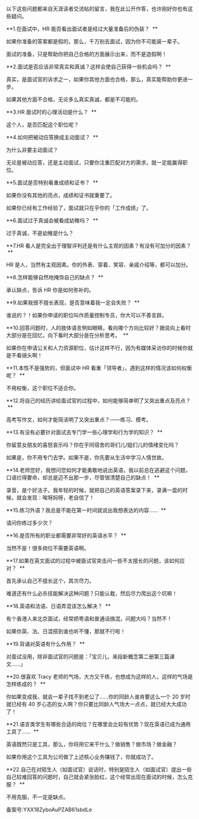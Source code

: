 以下这些问题都来自天涯读者交流帖的留言，我在此公开作答，也许刚好你也有这些疑问。 

**1.在面试中，HR 能否看出面试者是经过大量准备后的伪装？  **

如果你准备的答案都是假的，那么，千万别去面试，因为你不可能装一辈子。 

面试的准备，只是帮助你把自己合格的方面展示出来，而不是造假啊！ 

**2.面试是否应该非常真实和真诚？这样会使自己获得一些机会吗？  **

真实，是面试官的诉求之一，如果你其他方面也合格，那么，真实能帮助你更进一步。 

如果其他方面不合格，无论多么真实真诚，都是不可能的。 

**3.HR 面试时的心理活动是什么？  **

这个人，是否匹配这个职位呢？ 

**4.如何把被动应答换成主动面试？  **

为什么非要主动面试？ 

无论是被动应答，还是主动面试，只要你注重匹配对方的需求，就一定能赢得职位。 

**5.面试是否特别看重成绩和证书？  **

如果你没有其他的亮点，成绩和证书就重要了。 

如果你已经有工作经验了，面试就只在乎你的「工作成绩」了。 

**6.面试过于真诚会被看成幼稚吗？  **

过于真诚，不是幼稚是什么？ 

**7.HR 看人是完全出于理智评判还是有什么主观的因素？有没有可加分的因素？  **

HR 是人，当然有主观因素。你的外表、穿着、笑容、亲戚介绍等，都可以加分。 

**8.怎样能够自然地掩饰自己的缺点？  **

承认缺点，告诉 HR 你是如何弥补的。 

**9.如果我很不擅长表现，是否意味着我一定会失败？  **

谁说的？！如果你申请的职位叫作质量控制专员，你大可以不善言辞。 

**10.回答问题时，人的肢体语言例如眼睛，看向哪个方向比较好？据说向上看时大部分是在回忆，向下看时大部分是在分析思考。  **

如果你在申请公关和人力资源职位，估计这样不行，因为有媒体采访你的时候你就是不看镜头啊！ 

**11.本性不是强势的，但面试中 HR 看重「领导者」，遇到这样的情况该如何权衡呢？  **

不用权衡，这个职位不适合你。 

**12.将自己的经历讲给面试官的过程中，如何能够简单明了又突出重点及亮点？  **

高考写作文，如何才能简洁明了又突出重点？——练习、模考。 

**13.有没有必要针对面试去专门学一些心理学和行为学的知识？  **

你留意女朋友的喜怒哀乐吗？你在乎同宿舍的哥们儿/姐们儿的情绪变化吗？ 

如果是，你不用专门去学。如果不是，你先要从生活中学习人情世故。 

**14.老师您好，我想问您如何才能勇敢地说出英语，我以前总在逃避这个问题，口语烂得要命，却总是迈不出那一步，尽管很清楚自己的缺点！  **

录音，是个好法子。我年轻的时候，就把自己的英语答案录下来，录满一盘的时候，就会发现：唉呀妈呀，老自信了！ 

**15.练习外语？我总是不能在第一时间就说出我想表达的内容……  **

请问你练过多少次？ 

**16.是否所有的职业都需要非常好的英语水平？  **

当然不是！很多岗位不需要英语啊。 

**17.如果在英文面试的过程中被面试官突击问一些不太擅长的问题，该如何应对？  **

首先承认自己不擅长这个，其次尽力。 

难道还有什么必杀技能解决这种问题？只能认栽，然后尽力爬出这个坑嘛！ 

**18.英语和法语、日语弄混该怎么解决？  **

有个香港人来北京面试，经常把粤语和普通话搞混，问题大吗？当然不！ 

如果你英、法、日混搭到谁也听不懂，那就不行啦！ 

**19.背诵对英语有什么作用？  **

对面试没用，除非面试官的问题是：「宝贝儿，来段新概念第二册第三篇课文……」 

**20.很喜欢 Tracy 老师的气场，大方又干练，也想成为这样的人，这样的气场是怎样练成的？  **

你如果变成我，就会一辈子找不到老公了……你的同龄人谁肯要这么一个 20 岁时就已经有 40 岁心态的女人啊？你只要比同龄人气场大一点点，就已经大大成功了！ 

**21.语言类学生有哪些合适的岗位？在哪里会比较有优势？现在英语已成为通用工具了……  **

英语既然只是工具，那么，你将用它来干什么？做销售？做市场？做金融？ 

如果你用这个工具为公司做了上述核心业务赚钱了，你就成功了。 

**22.自己在对陌生人（如面试官）说话时，特别是陌生人（如面试官）提出一些自己较难回答的问题时，自己就会紧张脸红，这个经常出现在面试的时候，怎么克服？  **

不用克服，不一定是缺点。 

备案号:YXX18ZyboAuPZAB61sbdLe